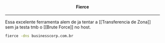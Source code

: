 <h4 align="center">Fierce</h4>
<hr>

Essa excelente ferramenta alem de ja tentar a [[Transferencia de Zona]] sem ja testa tmb o [[Brute Force]] no host.

```sh
fierce -dns businesscorp.com.br
```